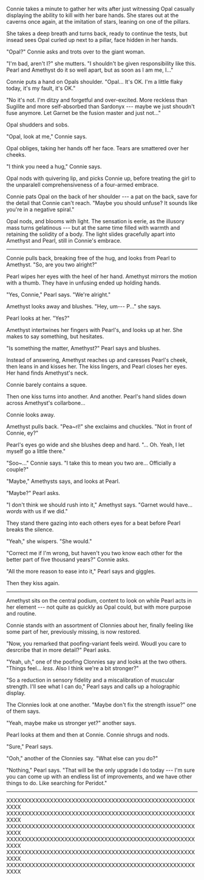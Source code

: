 Connie takes a minute to gather her wits after just witnessing Opal 
casually displaying the ability to kill with her bare hands. She stares
out at the caverns once again, at the imitation of stars, leaning
on one of the pillars.

She takes a deep breath and turns back, ready to continue the tests, but
insead sees Opal curled up next to a pillar, face hidden in her hands.

"Opal?" Connie asks and trots over to the giant woman.

"I'm bad, aren't I?" she mutters. "I shouldn't be given responsibility
like this. Pearl and Amethyst do it so well apart, but as soon as I am me, I..."

Connie puts a hand on Opals shoulder. "Opal... It's OK. I'm a little flaky today,
it's my fault, it's OK."

"No it's not. I'm ditzy and forgetful and over-excited. More reckless than Sugilite and
more self-absorbed than Sardonyx --- maybe we just shoudn't fuse anymore. Let Garnet
be the fusion master and just not..."

Opal shudders and sobs.

"Opal, look at me," Connie says.

Opal obliges, taking her hands off her face. Tears
are smattered over her cheeks.

"I think you need a hug," Connie says.

Opal nods with quivering lip, and picks Connie up, before treating the
girl to the unparalell comprehensiveness of a four-armed embrace.

Connie pats Opal on the back of her shoulder --- a pat on the back,
save for the detail that Connie can't reach.
"Maybe you should unfuse? It sounds like you're in a negative spiral."

Opal nods, and blooms with light. The sensation is
eerie, as the illusory mass turns gelatinous --- but at the
same time filled with warmth and retaining the solidity of a body.
The light slides gracefully apart into Amethyst and Pearl,
still in Connie's embrace.

----

Connie pulls back, breaking free of the hug,
and looks from Pearl to Amethyst. "So, are you two alright?"

Pearl wipes her eyes with the heel of her hand. Amethyst mirrors the motion with a thumb.
They have in unfusing ended up holding hands.

"Yes, Connie," Pearl says. "We're alright."

Amethyst looks away and blushes. "Hey, um--- P..." she says.

Pearl looks at her. "Yes?"

Amethyst intertwines her fingers with Pearl's, and looks up at her.
She makes to say something, but hesitates.

"Is something the matter, Amethyst?" Pearl says and blushes.

Instead of answering, Amethyst reaches up and caresses Pearl's cheek,
then leans in and kisses her. The kiss lingers, and Pearl closes
her eyes. Her hand finds Amethyst's neck.

Connie barely contains a squee.

Then one kiss turns into another. And another. Pearl's hand slides down
across Amethyst's collarbone...

Connie looks away.

Amethyst pulls back. "Pea~rl!" she exclaims and chuckles. "Not in front
of Connie, ey?"

Pearl's eyes go wide and she blushes deep and hard. "... Oh. Yeah, I let
myself go a little there."

"Soo~..." Connie says. "I take this to mean you two are... Officially a couple?"

"Maybe," Amethysts says, and looks at Pearl.

"Maybe?" Pearl asks.

"I don't think we should rush into it," Amethyst says. "Garnet would have...
*words* with us if we did."

They stand there gazing into each others eyes for a beat before Pearl
breaks the silence.

"Yeah," she wispers. "She would."

"Correct me if I'm wrong, but haven't you two know each other for
the better part of five thousand years?" Connie asks.

"All the more reason to ease into it," Pearl says and giggles.

Then they kiss again.

----

Amethyst sits on the central podium, content to look on while Pearl acts
in her element --- not quite as quickly as Opal could, but with more purpose
and routine.

Connie stands with an assortment of Clonnies about her, finally feeling like
some part of her, previously missing, is now restored.

"Now, you remarked that poofing-variant feels weird. Woudl you
care to desrcribe that in more detail?" Pearl asks.

"Yeah, uh," one of the poofing Clonnies say and looks at the two others.
"Things feel... *less*. Also I think we're a bit stronger?"

"So a reduction in sensory fidelity and a miscalibration of muscular
strength. I'll see what I can do," Pearl says and calls up a holographic
display.

The Clonnies look at one another. "Maybe don't fix the strength issue?" one of
them says.

"Yeah, maybe make us stronger yet?" another says.

Pearl looks at them and then at Connie. Connie shrugs and nods.

"Sure," Pearl says.

"Ooh," another of the Clonnies say. "What else can you do?"

"Nothing," Pearl says. "That will be the only upgrade I do today ---
I'm sure you can come up with an endless list of improvements, and
we have other things to do. Like searching for Peridot."

----

XXXXXXXXXXXXXXXXXXXXXXXXXXXXXXXXXXXXXXXXXXXXXXXXXXXXXXXX
XXXXXXXXXXXXXXXXXXXXXXXXXXXXXXXXXXXXXXXXXXXXXXXXXXXXXXXX
XXXXXXXXXXXXXXXXXXXXXXXXXXXXXXXXXXXXXXXXXXXXXXXXXXXXXXXX
XXXXXXXXXXXXXXXXXXXXXXXXXXXXXXXXXXXXXXXXXXXXXXXXXXXXXXXX
XXXXXXXXXXXXXXXXXXXXXXXXXXXXXXXXXXXXXXXXXXXXXXXXXXXXXXXX
XXXXXXXXXXXXXXXXXXXXXXXXXXXXXXXXXXXXXXXXXXXXXXXXXXXXXXXX
